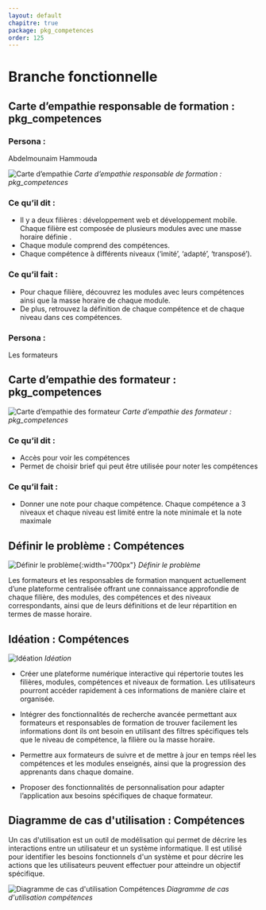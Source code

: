```yaml
---
layout: default
chapitre: true
package: pkg_competences
order: 125
---
```


# Branche fonctionnelle


## Carte d’empathie responsable de formation : pkg_competences

### Persona :

Abdelmounaim Hammouda 

![Carte d’empathie](/soli-lms/pkg_competences/Branche-fonctionnelle/images/carte_dempathie_responsable_de_formation_pkg_competences.svg)
*Carte d’empathie responsable de formation : pkg_competences*

### Ce qu’il dit :

- Il y a deux filières : développement web et développement mobile.
Chaque filière est composée de plusieurs modules avec une masse horaire définie .
- Chaque module comprend des compétences.
- Chaque compétence à différents niveaux (‘imité’, ‘adapté’, ‘transposé’).
  
### Ce qu’il fait :

- Pour chaque filière, découvrez les modules avec leurs compétences ainsi que la masse horaire de chaque module.
- De plus, retrouvez la définition de chaque compétence et de chaque niveau dans ces compétences.

### Persona :

Les formateurs 

## Carte d’empathie des formateur : pkg_competences

![Carte d’empathie des formateur](/soli-lms/pkg_competences/Branche-fonctionnelle/images/carte_dempathie_formateur_pkg_competences.svg)
*Carte d’empathie des formateur : pkg_competences*

### Ce qu’il dit :

- Accès pour voir les compétences
- Permet de choisir brief qui peut être utilisée pour noter les compétences
  
### Ce qu’il fait :

- Donner une note pour chaque compétence. Chaque compétence a 3 niveaux et chaque niveau est limité entre la note minimale et la note maximale

## Définir le problème : Compétences

![Définir le problème](/soli-lms/pkg_competences/Branche-fonctionnelle/images/Definir-probleme.png){:width="700px"}
*Définir le problème*

<!-- note -->

Les formateurs et les responsables de formation manquent actuellement d’une plateforme centralisée offrant une connaissance approfondie de chaque filière, des modules, des compétences et des niveaux correspondants, ainsi que de leurs définitions et de leur répartition en termes de masse horaire.

<!-- new slide -->

## Idéation : Compétences

![Idéation](/soli-lms/pkg_competences/Branche-fonctionnelle/images/Ideation.png)
*Idéation*


<!-- note -->

- Créer une plateforme numérique interactive qui répertorie toutes les filières, modules, compétences et niveaux de formation. Les utilisateurs pourront accéder rapidement à ces informations de manière claire et organisée.

- Intégrer des fonctionnalités de recherche avancée permettant aux formateurs et responsables de formation de trouver facilement les informations dont ils ont besoin en utilisant des filtres spécifiques tels que le niveau de compétence, la filière ou la masse horaire.

- Permettre aux formateurs de suivre et de mettre à jour en temps réel les compétences et les modules enseignés, ainsi que la progression des apprenants dans chaque domaine.

- Proposer des fonctionnalités de personnalisation pour adapter l’application aux besoins spécifiques de chaque formateur.

<!-- new slide -->


## Diagramme de cas d'utilisation : Compétences 

Un cas d'utilisation est un outil de modélisation qui permet de décrire les interactions entre un utilisateur et un système informatique.
Il est utilisé pour identifier les besoins fonctionnels d'un système et pour décrire les actions que les utilisateurs peuvent effectuer pour atteindre un objectif spécifique.


<!-- new slide -->


![Diagramme de cas d'utilisation Compétences](/soli-lms/pkg_competences/Branche-fonctionnelle/images/uses_cases_pkg_competences.svg)
*Diagramme de cas d'utilisation compétences*


<!-- new slide -->
